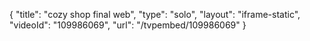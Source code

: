 {
    "title": "cozy shop final web",
    "type": "solo",
    "layout": "iframe-static",
    "videoId": "109986069",
    "url": "\/tvpembed\/109986069"
}